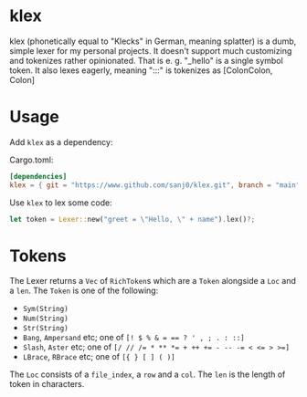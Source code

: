 # klex

klex (phonetically equal to "Klecks" in German, meaning splatter) is a dumb,
simple lexer for my personal projects. It doesn't support much customizing and
tokenizes rather opinionated. That is e. g. "\_hello" is a single symbol token.
It also lexes eagerly, meaning ":::" is tokenizes as [ColonColon, Colon]

# Usage

Add `klex` as a dependency:

Cargo.toml:
```toml
[dependencies]
klex = { git = "https://www.github.com/sanj0/klex.git", branch = "main" }
```

Use `klex` to lex some code:

```rust
let token = Lexer::new("greet = \"Hello, \" + name").lex()?;
```

# Tokens

The Lexer returns a `Vec` of `RichToken`s which are a `Token` alongside a `Loc`
and a `len`.
The `Token` is one of the following:

- `Sym(String)`
- `Num(String)`
- `Str(String)`
- `Bang`, `Ampersand` etc; one of `[! $ % & = == ? ' , ; . : ::]`
- `Slash`, `Aster` etc; one of `[/ // /= * ** *= + ++ += - -- -= < <= > >=]`
- `LBrace`, `RBrace` etc; one of `[{ } [ ] ( )]`

The `Loc` consists of a `file_index`, a `row` and a `col`. The `len` is the
length of token in characters.

